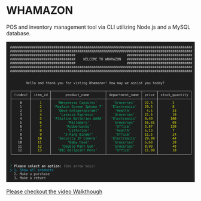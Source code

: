 # WHAMAZON

POS and inventory management tool via CLI utilizing Node.js and a MySQL database.

![Custom Tool](screenshot.png)

[Please checkout the video Walkthough](https://youtu.be/sYNbFRkSdaE)
